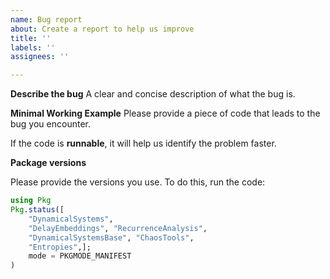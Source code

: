 ```yaml
---
name: Bug report
about: Create a report to help us improve
title: ''
labels: ''
assignees: ''

---
```


**Describe the bug**
A clear and concise description of what the bug is.

**Minimal Working Example**
Please provide a piece of code that leads to the bug you encounter.

If the code is **runnable**, it will help us identify the problem faster.

**Package versions**

Please provide the versions you use. To do this, run the code:
```julia
using Pkg
Pkg.status([
    "DynamicalSystems",
    "DelayEmbeddings", "RecurrenceAnalysis",
    "DynamicalSystemsBase", "ChaosTools",
    "Entropies",];
    mode = PKGMODE_MANIFEST
)
```
